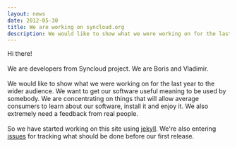 ```yaml
---
layout: news
date: 2012-05-30
title: We are working on syncloud.org
description: We would like to show what we were working on for the last year to the wider audience.
---
```


<p>
    Hi there!
    <br/><br/>
    We are developers from Syncloud project. We are Boris and Vladimir.
    <br/><br/>
    We would like to show what we were working on for the last year to the wider audience. We want to get our software useful meaning to be used by somebody. We are concentrating on things that will allow average consumers to learn about our software, install it and enjoy it. We also extremely need a feedback from real people.
    <br/><br/>
    So we have started working on this site using <a href="http://jekyllrb.com/">jekyll</a>. We're also entering <a href="https://github.com/syncloud/syncloud/issues">issues</a> for tracking what should be done before our first release.
</p>
